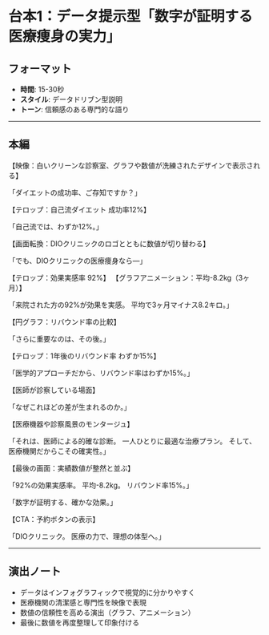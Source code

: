 # 台本1：データ提示型「数字が証明する医療痩身の実力」

## フォーマット
- **時間**: 15-30秒
- **スタイル**: データドリブン型説明
- **トーン**: 信頼感のある専門的な語り

---

## 本編

【映像：白いクリーンな診察室、グラフや数値が洗練されたデザインで表示される】

「ダイエットの成功率、ご存知ですか？」

【テロップ：自己流ダイエット 成功率12%】

「自己流では、わずか12%。」

【画面転換：DIOクリニックのロゴとともに数値が切り替わる】

「でも、DIOクリニックの医療痩身なら—」

【テロップ：効果実感率 92%】
【グラフアニメーション：平均-8.2kg（3ヶ月）】

「来院された方の92%が効果を実感。
平均で3ヶ月マイナス8.2キロ。」

【円グラフ：リバウンド率の比較】

「さらに重要なのは、その後。」

【テロップ：1年後のリバウンド率 わずか15%】

「医学的アプローチだから、リバウンド率はわずか15%。」

【医師が診察している場面】

「なぜこれほどの差が生まれるのか。」

【医療機器や診察風景のモンタージュ】

「それは、医師による的確な診断。
一人ひとりに最適な治療プラン。
そして、医療機関だからこその確実性。」

【最後の画面：実績数値が整然と並ぶ】

「92%の効果実感率。
平均-8.2kg。
リバウンド率15%。」

「数字が証明する、確かな効果。」

【CTA：予約ボタンの表示】

「DIOクリニック。
医療の力で、理想の体型へ。」

---

## 演出ノート
- データはインフォグラフィックで視覚的に分かりやすく
- 医療機関の清潔感と専門性を映像で表現
- 数値の信頼性を高める演出（グラフ、アニメーション）
- 最後に数値を再度整理して印象付ける